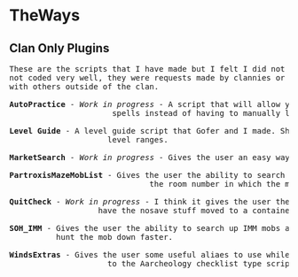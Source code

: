# TheWays

Clan Only Plugins
-----------------
<pre>
These are the scripts that I have made but I felt I did not want to release to the public. Either they are
not coded very well, they were requests made by clannies or something that I felt was to useful to share
with others outside of the clan.

<b>AutoPractice</b> - <i>Work in progress</i> - A script that will allow you to auto practice desires skills and
                      spells instead of having to manually look each one up.
                      
<b>Level Guide</b> - A level guide script that Gofer and I made. Shows some useful places to level in various
                     level ranges. 
                     
<b>MarketSearch</b> - <i>Work in progress</i> - Gives the user an easy way to search the market place.

<b>PartroxisMazeMobList</b> - Gives the user the ability to search up mobs from the Partroxis Maze and return
                              the room number in which the mob is found.
                              
<b>QuitCheck</b> - <i>Work in progress</i> - I think it gives the user the ability to quit and automatically
                   have the nosave stuff moved to a container or bag.
                   
<b>SOH_IMM</b> - Gives the user the ability to search up IMM mobs and be given their secret keyword to be able to
          hunt the mob down faster.
          
<b>WindsExtras</b> - Gives the user some useful aliaes to use while doing winds runs as well as a script similar
                     to the Aarcheology checklist type script that is floating around but for winds cards.
</pre>

